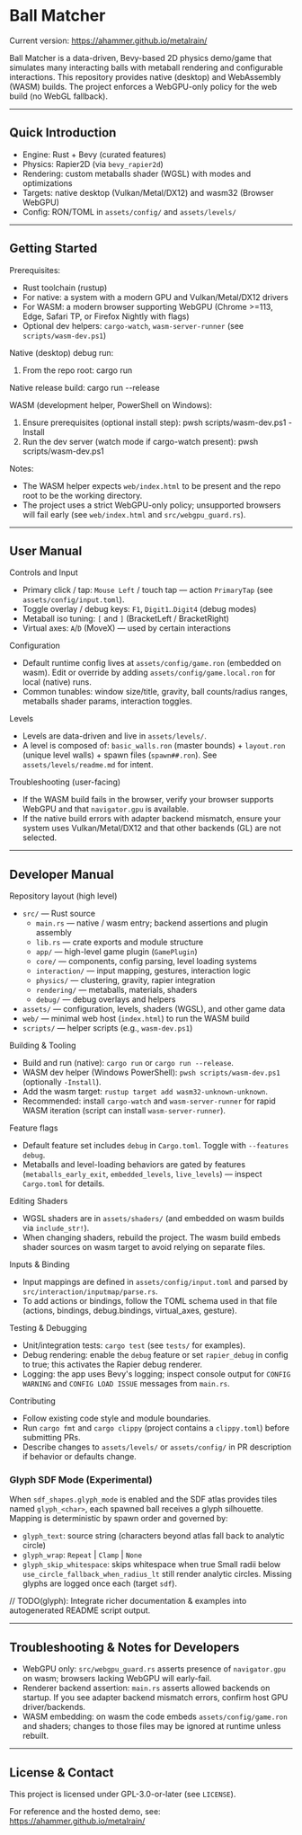 # Ball Matcher

Current version: https://ahammer.github.io/metalrain/

Ball Matcher is a data-driven, Bevy-based 2D physics demo/game that simulates many interacting balls with metaball rendering and configurable interactions. This repository provides native (desktop) and WebAssembly (WASM) builds. The project enforces a WebGPU-only policy for the web build (no WebGL fallback).

---

## Quick Introduction

- Engine: Rust + Bevy (curated features)
- Physics: Rapier2D (via `bevy_rapier2d`)
- Rendering: custom metaballs shader (WGSL) with modes and optimizations
- Targets: native desktop (Vulkan/Metal/DX12) and wasm32 (Browser WebGPU)
- Config: RON/TOML in `assets/config/` and `assets/levels/`

---

## Getting Started

Prerequisites:
- Rust toolchain (rustup)
- For native: a system with a modern GPU and Vulkan/Metal/DX12 drivers
- For WASM: a modern browser supporting WebGPU (Chrome >=113, Edge, Safari TP, or Firefox Nightly with flags)
- Optional dev helpers: `cargo-watch`, `wasm-server-runner` (see `scripts/wasm-dev.ps1`)

Native (desktop) debug run:
1. From the repo root:
   cargo run

Native release build:
   cargo run --release

WASM (development helper, PowerShell on Windows):
1. Ensure prerequisites (optional install step):
   pwsh scripts/wasm-dev.ps1 -Install
2. Run the dev server (watch mode if cargo-watch present):
   pwsh scripts/wasm-dev.ps1

Notes:
- The WASM helper expects `web/index.html` to be present and the repo root to be the working directory.
- The project uses a strict WebGPU-only policy; unsupported browsers will fail early (see `web/index.html` and `src/webgpu_guard.rs`).

---

## User Manual

Controls and Input
- Primary click / tap: `Mouse Left` / touch tap — action `PrimaryTap` (see `assets/config/input.toml`).
- Toggle overlay / debug keys: `F1`, `Digit1`..`Digit4` (debug modes)
- Metaball iso tuning: `[` and `]` (BracketLeft / BracketRight)
- Virtual axes: `A`/`D` (MoveX) — used by certain interactions

Configuration
- Default runtime config lives at `assets/config/game.ron` (embedded on wasm). Edit or override by adding `assets/config/game.local.ron` for local (native) runs.
- Common tunables: window size/title, gravity, ball counts/radius ranges, metaballs shader params, interaction toggles.

Levels
- Levels are data-driven and live in `assets/levels/`.
- A level is composed of: `basic_walls.ron` (master bounds) + `layout.ron` (unique level walls) + spawn files (`spawn##.ron`). See `assets/levels/readme.md` for intent.

Troubleshooting (user-facing)
- If the WASM build fails in the browser, verify your browser supports WebGPU and that `navigator.gpu` is available.
- If the native build errors with adapter backend mismatch, ensure your system uses Vulkan/Metal/DX12 and that other backends (GL) are not selected.

---

## Developer Manual

Repository layout (high level)
- `src/` — Rust source
  - `main.rs` — native / wasm entry; backend assertions and plugin assembly
  - `lib.rs` — crate exports and module structure
  - `app/` — high-level game plugin (`GamePlugin`)
  - `core/` — components, config parsing, level loading systems
  - `interaction/` — input mapping, gestures, interaction logic
  - `physics/` — clustering, gravity, rapier integration
  - `rendering/` — metaballs, materials, shaders
  - `debug/` — debug overlays and helpers
- `assets/` — configuration, levels, shaders (WGSL), and other game data
- `web/` — minimal web host (`index.html`) to run the WASM build
- `scripts/` — helper scripts (e.g., `wasm-dev.ps1`)

Building & Tooling
- Build and run (native): `cargo run` or `cargo run --release`.
- WASM dev helper (Windows PowerShell): `pwsh scripts/wasm-dev.ps1` (optionally `-Install`).
- Add the wasm target: `rustup target add wasm32-unknown-unknown`.
- Recommended: install `cargo-watch` and `wasm-server-runner` for rapid WASM iteration (script can install `wasm-server-runner`).

Feature flags
- Default feature set includes `debug` in `Cargo.toml`. Toggle with `--features debug`.
- Metaballs and level-loading behaviors are gated by features (`metaballs_early_exit`, `embedded_levels`, `live_levels`) — inspect `Cargo.toml` for details.

Editing Shaders
- WGSL shaders are in `assets/shaders/` (and embedded on wasm builds via `include_str!`).
- When changing shaders, rebuild the project. The wasm build embeds shader sources on wasm target to avoid relying on separate files.

Inputs & Binding
- Input mappings are defined in `assets/config/input.toml` and parsed by `src/interaction/inputmap/parse.rs`.
- To add actions or bindings, follow the TOML schema used in that file (actions, bindings, debug.bindings, virtual_axes, gesture).

Testing & Debugging
- Unit/integration tests: `cargo test` (see `tests/` for examples).
- Debug rendering: enable the `debug` feature or set `rapier_debug` in config to true; this activates the Rapier debug renderer.
- Logging: the app uses Bevy's logging; inspect console output for `CONFIG WARNING` and `CONFIG LOAD ISSUE` messages from `main.rs`.

Contributing
- Follow existing code style and module boundaries.
- Run `cargo fmt` and `cargo clippy` (project contains a `clippy.toml`) before submitting PRs.
- Describe changes to `assets/levels/` or `assets/config/` in PR description if behavior or defaults change.

### Glyph SDF Mode (Experimental)
When `sdf_shapes.glyph_mode` is enabled and the SDF atlas provides tiles named `glyph_<char>`, each spawned ball receives a glyph silhouette. Mapping is deterministic by spawn order and governed by:
- `glyph_text`: source string (characters beyond atlas fall back to analytic circle)
- `glyph_wrap`: `Repeat` | `Clamp` | `None`
- `glyph_skip_whitespace`: skips whitespace when true
Small radii below `use_circle_fallback_when_radius_lt` still render analytic circles. Missing glyphs are logged once each (target `sdf`).

// TODO(glyph): Integrate richer documentation & examples into autogenerated README script output.

---

## Troubleshooting & Notes for Developers

- WebGPU only: `src/webgpu_guard.rs` asserts presence of `navigator.gpu` on wasm; browsers lacking WebGPU will early-fail.
- Renderer backend assertion: `main.rs` asserts allowed backends on startup. If you see adapter backend mismatch errors, confirm host GPU driver/backends.
- WASM embedding: on wasm the code embeds `assets/config/game.ron` and shaders; changes to those files may be ignored at runtime unless rebuilt.

---

## License & Contact

This project is licensed under GPL-3.0-or-later (see `LICENSE`).

For reference and the hosted demo, see: https://ahammer.github.io/metalrain/

